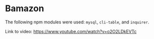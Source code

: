 # Bamazon

The following npm modules were used: `mysql`,  `cli-table`, and `inquirer`.

Link to video: https://www.youtube.com/watch?v=o2O2LDkEVTc

